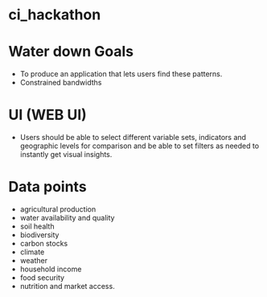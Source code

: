 # ci_hackathon

# Water down Goals
* To produce an application that lets users find these patterns.
* Constrained bandwidths

# UI (WEB UI)
* Users should be able to select different variable sets, indicators and geographic levels for comparison and be able to set filters as needed to instantly get visual insights.

# Data points
* agricultural production
* water availability and quality
* soil health
* biodiversity
* carbon stocks
* climate
* weather
* household income
* food security
* nutrition and market access.

